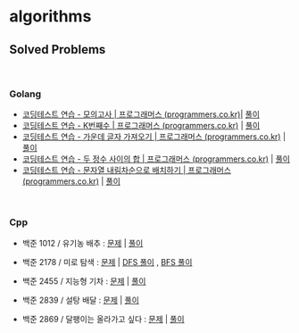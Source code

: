 # algorithms

## Solved Problems



<br/>

### Golang

- [코딩테스트 연습 - 모의고사 | 프로그래머스 (programmers.co.kr)](https://programmers.co.kr/learn/courses/30/lessons/42840)| [풀이](golang/p42840.go)
- [코딩테스트 연습 - K번째수 | 프로그래머스 (programmers.co.kr)](https://programmers.co.kr/learn/courses/30/lessons/42748) | [풀이](golang/p42748.go)
- [코딩테스트 연습 - 가운데 글자 가져오기 | 프로그래머스 (programmers.co.kr)](https://programmers.co.kr/learn/courses/30/lessons/12903) | [풀이](golang/p12903.go)
- [코딩테스트 연습 - 두 정수 사이의 합 | 프로그래머스 (programmers.co.kr)](https://programmers.co.kr/learn/courses/30/lessons/12912) | [풀이](golang/p12912.go) 
- [코딩테스트 연습 - 문자열 내림차순으로 배치하기 | 프로그래머스 (programmers.co.kr)](https://programmers.co.kr/learn/courses/30/lessons/12917?language=go) | [풀이](golang/p12917.go)

<br/>

### Cpp

* 백준 1012 / 유기농 배추 : [문제](https://www.acmicpc.net/problem/1012) | [풀이](https://github.com/wallees/algorithm_practice/blob/master/bj_1012.cpp)

* 백준 2178 / 미로 탐색 : [문제](https://www.acmicpc.net/problem/2178) | [DFS 풀이](https://github.com/wallees/algorithm_practice/blob/master/bj_2178_DFS.cpp) , [BFS 풀이](https://github.com/wallees/algorithm_practice/blob/master/bj_2178_BFS.cpp)

* 백준 2455 / 지능형 기차 : [문제](https://www.acmicpc.net/problem/2455) | [풀이](https://github.com/wallees/algorithm_practice/blob/master/bj_2455.cpp)

* 백준 2839 / 설탕 배달 : [문제](https://www.acmicpc.net/problem/2839) | [풀이](https://github.com/wallees/algorithm_practice/blob/master/bj_2839.cpp)

* 백준 2869 / 달팽이는 올라가고 싶다 : [문제](https://www.acmicpc.net/problem/2869) | [풀이](https://github.com/wallees/algorithm_practice/blob/master/bj_2869.cpp)


